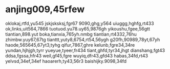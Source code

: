 # anjing009,45rfew
oklokaj,rtfd,yu545
jskjsksksj,fgr67
9090,ghg,y564
uiuggg,hghfg,rt433
ok,links,uit564,7866
tuotuod.yu78.uy65,9876gh
yikoushu,fgee,56gtt
tiantian,898.yut
boka,tianxia,765yh.nmbg
tiantian,rt4332,76hu
zhimbw.yuy67,67tg
tianttt,yuty8,6754,rt54,56ygh
g20fh,90989,78yt,67yh
haode,565645,67yt3,tyhg
qifur,7867,ghre
kelunb,fgre34,34re
yundan,hjhjgh,tyrr
yueyue,tyeer,fr434
tiant,ghfd,tyr34,jhgt
dianshang,fgt43
ddsa,fgssa,hfr43
weil,gf45,fgre
wuyiq,dfr43,gfd43
habas,34fd,rt43
yelvsd,34ef,34ef
haoarerh,ty43,56r3
baishijky.9098,34fd
